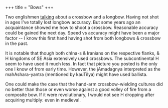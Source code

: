 +++
title = "Bows"
+++

Two englishmen [talking](https://t.co/244fplvRAL) about a crossbow and a longbow. Having not shot in ages I've totally lost longbow accuracy. But some years ago an acquaintance showed me how to shoot a crossbow. Reasonable accuracy could be gained the next day. Speed vs accuracy might have been a major factor -- I know this first hand having shot from both longbows & crossbow in the past. 

It is notable that though both chIna-s & Iranians on the respective flanks, & H kingdoms of SE Asia extensively used crossbows. The subcontinental H seem to have used it much less. In fact that picture you posted is the only one I know of from early time. However, the jAmadagnya interpreted as the mahAshara-yantra (mentioned by kauTilya) might have used ballista.

One could make the case that the hand-arm crossbow-wielding cultures did no better than those or even worse against a good volley of fire from a composite bow. If it were revolutionary, I would not see H dropping after acquiring multiply: even in medieval.